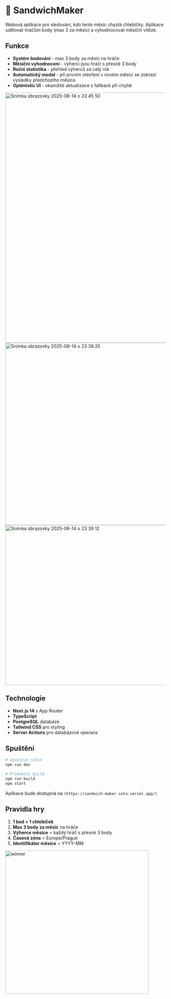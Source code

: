 # 🥪 SandwichMaker

Webová aplikace pro sledování, kdo tento měsíc chystá chlebíčky. Aplikace udělovat hráčům body (max 3 za měsíc) a vyhodnocovat měsíční vítěze.

## Funkce

- **Systém bodování** - max 3 body za měsíc na hráče
- **Měsíční vyhodnocení** - výherci jsou hráči s přesně 3 body
- **Roční statistika** - přehled výherců za celý rok
- **Automatický modal** - při prvním otevření v novém měsíci se zobrazí výsledky předchozího měsíce
- **Optimistic UI** - okamžité aktualizace s fallback při chybě

<img width="1431" height="785" alt="Snímka obrazovky 2025-08-14 o 23 45 50" src="https://github.com/user-attachments/assets/daf9e01d-d682-478e-94a2-a2015d3fc908" />

<img width="1303" height="572" alt="Snímka obrazovky 2025-08-14 o 23 39 25" src="https://github.com/user-attachments/assets/f620b9ce-663b-4f7e-85da-847aa98f8b5e" />

<img width="1297" height="502" alt="Snímka obrazovky 2025-08-14 o 23 39 12" src="https://github.com/user-attachments/assets/2e9ab0fd-7d24-4a30-91a6-ea6f30fab465" />


## Technologie

- **Next.js 14** s App Router
- **TypeScript**
- **PostgreSQL** databáze
- **Tailwind CSS** pro styling
- **Server Actions** pro databázové operace

## Spuštění

```bash
# Vývojový režim
npm run dev

# Produkční build
npm run build
npm start
```

Aplikace bude dostupná na `(https://sandwich-maker-iota.vercel.app/)`


## Pravidla hry

1. **1 bod = 1 chlebíček**
2. **Max 3 body za měsíc** na hráče
3. **Výherce měsíce** = každý hráč s přesně 3 body
4. **Časová zóna** = Europe/Prague
5. **Identifikátor měsíce** = YYYY-MM


<img width="450" height="450" alt="winner" src="https://github.com/user-attachments/assets/7c94ff17-95bc-4bfa-9807-50584755ebb7" />
